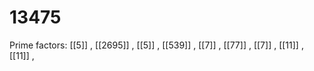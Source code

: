 # 13475

Prime factors: [[5]] , [[2695]] , [[5]] , [[539]] , [[7]] , [[77]] , [[7]] , [[11]] , [[11]] , 